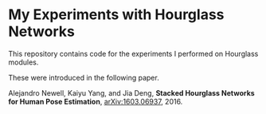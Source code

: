 # My Experiments with Hourglass Networks

This repository contains code for the experiments I performed on Hourglass modules.

These were introduced in the following paper.

Alejandro Newell, Kaiyu Yang, and Jia Deng,
**Stacked Hourglass Networks for Human Pose Estimation**,
[arXiv:1603.06937](http://arxiv.org/abs/1603.06937), 2016.
